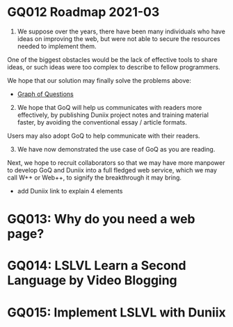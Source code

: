 # GQ012 Roadmap 2021-03

1. We suppose over the years, there have been many individuals
who have ideas on improving the web, but were not able to
secure the resources needed to implement them.

One of the biggest obstacles would be the lack of effective tools
to share ideas, or such ideas were too complex to describe to fellow
programmers.

We hope that our solution may finally solve the problems above:

- [Graph of Questions](https://github.com/udexon/DUNIIX/blob/main/DU003_Linked_Comments.md)

2. We hope that GoQ will help us communicates with readers more effectively, by
publishing Duniix project notes and training material faster, by avoiding 
the conventional essay / article formats.

Users may also adopt GoQ to help communicate with their readers.

3. We have now demonstrated the use case of GoQ as you are reading.

Next, we hope to recruit collaborators so that we may have more
manpower to develop GoQ and Duniix into a full fledged web service,
which we may call W++ or Web++, to signify the breakthrough
it may bring.

- add Duniix link to explain 4 elements


# GQ013: Why do you need a web page?

# GQ014: LSLVL Learn a Second Language by Video Blogging

# GQ015: Implement LSLVL with Duniix
